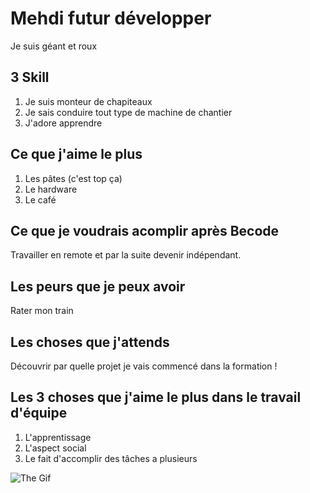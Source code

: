 # Mehdi futur développer

Je suis géant et roux

## 3 Skill 

1. Je suis monteur de chapiteaux 
2. Je sais conduire tout type de machine de chantier
3. J'adore apprendre

## Ce que j'aime le plus

1. Les pâtes (c'est top ça)
2. Le hardware
3. Le café

## Ce que je voudrais acomplir après Becode

Travailler en remote et par la suite devenir indépendant.

## Les peurs que je peux avoir

Rater mon train

## Les choses que j'attends

Découvrir par quelle projet je vais commencé dans la formation !

## Les 3 choses que j'aime le plus dans le travail d'équipe

1. L'apprentissage
2. L'aspect social
3. Le fait d'accomplir des tâches a plusieurs

![The Gif](https://i.giphy.com/media/v1.Y2lkPTc5MGI3NjExems2amdxM284MWloeWlvYzg0a2J2YW5qdDB4d2k3OWk3aGNvaWsxZSZlcD12MV9pbnRlcm5hbF9naWZfYnlfaWQmY3Q9Zw/duNowzaVje6Di3hnOu/giphy.gif)